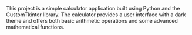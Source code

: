 This project is a simple calculator application built using Python and the CustomTkinter library. The calculator provides a user interface with a dark theme and offers both basic arithmetic operations and some advanced mathematical functions.
